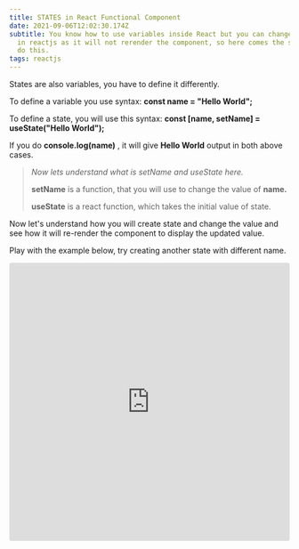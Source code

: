 ```yaml
---
title: STATES in React Functional Component
date: 2021-09-06T12:02:30.174Z
subtitle: You know how to use variables inside React but you can change varibale
  in reactjs as it will not rerender the component, so here comes the states to
  do this.
tags: reactjs
---
```

States are also variables, you have to define it differently.

To define a variable you use syntax:
**const name = "Hello World";**

To define a state, you will use this syntax:
**const \[name, setName] = useState("Hello World");**

If you do **console.log(name)** , it will give **Hello World** output in both above cases.

> *Now lets understand what is setName and useState here.*
>
> **setName** is a function, that you will use to change the value of **name.**
>
> **useState** is a react function, which takes the initial value of state.

Now let's understand how you will create state and change the value and see how it will re-render the component to display the updated value.

Play with the example below, try creating another state with different name.

<iframe src="https://codesandbox.io/embed/great-hooks-g1xhc?fontsize=14&hidenavigation=1&theme=dark&view=editor&view=preview"
     style="width:100%; height:500px; border:0; border-radius: 4px; overflow:hidden;"
     title="great-hooks-g1xhc"
     allow="accelerometer; ambient-light-sensor; camera; encrypted-media; geolocation; gyroscope; hid; microphone; midi; payment; usb; vr; xr-spatial-tracking"
     sandbox="allow-forms allow-modals allow-popups allow-presentation allow-same-origin allow-scripts"
   ></iframe>